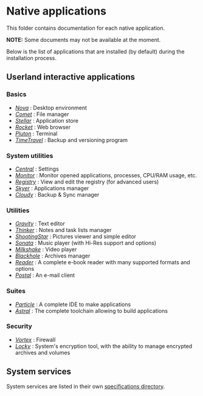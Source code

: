 # Native applications

This folder contains documentation for each native application.

**NOTE:** Some documents may not be available at the moment.

Below is the list of applications that are installed (by default) during the installation process.

## Userland interactive applications

### Basics

- [_Nova_](Nova.md) : Desktop environment
- [_Comet_](Comet.md) : File manager
- [_Stellar_](Stellar.md) : Application store
- [_Rocket_](Rocket.md) : Web browser
- [_Pluton_](Pluton.md) : Terminal
- [_TimeTravel_](TimeTravel.md) : Backup and versioning program

### System utilities

- [_Central_](Central.md) : Settings
- [_Monitor_](Monitor.md) : Monitor opened applications, processes, CPU/RAM usage, etc.
- [_Registry_](Registry.md) : View and edit the registry (for advanced users)
- [_Skyer_](Skyer.md) : Applications manager
- [_Cloudy_](Cloudy.md) : Backup & Sync manager

### Utilities

- [_Gravity_](Gravity.md) : Text editor
- [_Thinker_](Thinker.md) : Notes and task lists manager
- [_ShootingStar_](ShootingStar.md) : Pictures viewer and simple editor
- [_Sonata_](Sonata.md) : Music player (with Hi-Res support and options)
- [_Milkshake_](Milkshake.md) : Video player
- [_Blackhole_](Blackhole.md) : Archives manager
- [_Reader_](Reader.md) : A complete e-book reader with many supported formats and options
- [_Postal_](Postal.md) : An e-mail client

### Suites

- [_Particle_](Particle.md) : A complete IDE to make applications
- [_Astral_](Astral.md) : The complete toolchain allowing to build applications

### Security

- [_Vortex_](Vortex.md) : Firewall
- [_Locky_](Locky.md) : System's encryption tool, with the ability to manage encrypted archives and volumes

## System services

System services are listed in their own [specifications directory](../specs/services/).

